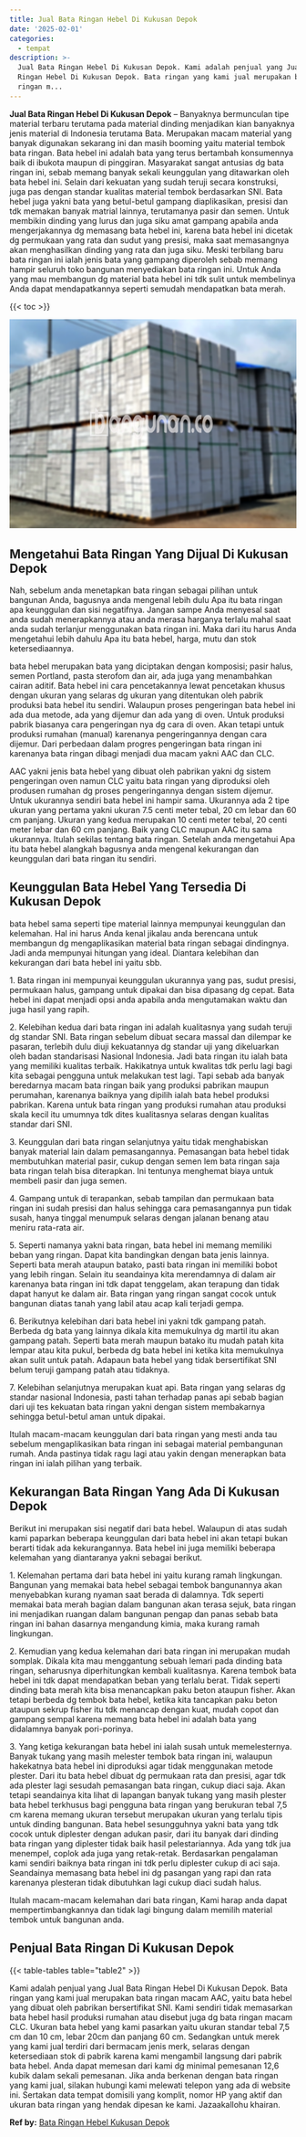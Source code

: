 ```yaml
---
title: Jual Bata Ringan Hebel Di Kukusan Depok
date: '2025-02-01'
categories:
  - tempat
description: >-
  Jual Bata Ringan Hebel Di Kukusan Depok. Kami adalah penjual yang Jual Bata
  Ringan Hebel Di Kukusan Depok. Bata ringan yang kami jual merupakan bata
  ringan m...
---
```


**Jual Bata Ringan Hebel Di Kukusan Depok** – Banyaknya bermunculan tipe material terbaru terutama pada material dinding menjadikan kian banyaknya jenis material di Indonesia terutama Bata. Merupakan macam material yang banyak digunakan sekarang ini dan masih booming yaitu material tembok bata ringan. Bata hebel ini adalah bata yang terus bertambah konsumennya baik di ibukota maupun di pinggiran. Masyarakat sangat antusias dg bata ringan ini, sebab memang banyak sekali keunggulan yang ditawarkan oleh bata hebel ini. Selain dari kekuatan yang sudah teruji secara konstruksi, juga pas dengan standar kualitas material tembok berdasarkan SNI. Bata hebel juga yakni bata yang betul-betul gampang diaplikasikan, presisi dan tdk memakan banyak matrial lainnya, terutamanya pasir dan semen. Untuk membikin dinding yang lurus dan juga siku amat gampang apabila anda mengerjakannya dg memasang bata hebel ini, karena bata hebel ini dicetak dg permukaan yang rata dan sudut yang presisi, maka saat memasangnya akan menghasilkan dinding yang rata dan juga siku. Meski terbilang baru bata ringan ini ialah jenis bata yang gampang diperoleh sebab memang hampir seluruh toko bangunan menyediakan bata ringan ini. Untuk Anda yang mau membangun dg material bata hebel ini tdk sulit untuk membelinya Anda dapat mendapatkannya seperti semudah mendapatkan bata merah.

{{< toc >}}

![Jual Bata Ringan Hebel Di Kukusan Depok](/images/jual-hebel-murah-44.png)

## Mengetahui Bata Ringan Yang Dijual Di Kukusan Depok

Nah, sebelum anda menetapkan bata ringan sebagai pilihan untuk bangunan Anda, bagusnya anda mengenal lebih dulu Apa itu bata ringan apa keunggulan dan sisi negatifnya. Jangan sampe Anda menyesal saat anda sudah menerapkannya atau anda merasa harganya terlalu mahal saat anda sudah terlanjur menggunakan bata ringan ini. Maka dari itu harus Anda mengetahui lebih dahulu Apa itu bata hebel, harga, mutu dan stok ketersediaannya.

bata hebel merupakan bata yang diciptakan dengan komposisi; pasir halus, semen Portland, pasta sterofom dan air, ada juga yang menambahkan cairan aditif. Bata hebel ini cara pencetakannya lewat pencetakan khusus dengan ukuran yang selaras dg ukuran yang ditentukan oleh pabrik produksi bata hebel itu sendiri. Walaupun proses pengeringan bata hebel ini ada dua metode, ada yang dijemur dan ada yang di oven. Untuk produksi pabrik biasanya cara pengeringan nya dg cara di oven. Akan tetapi untuk produksi rumahan (manual) karenanya pengeringannya dengan cara dijemur. Dari perbedaan dalam progres pengeringan bata ringan ini karenanya bata ringan dibagi menjadi dua macam yakni AAC dan CLC.

AAC yakni jenis bata hebel yang dibuat oleh pabrikan yakni dg sistem pengeringan oven namun CLC yaitu bata ringan yang diproduksi oleh produsen rumahan dg proses pengeringannya dengan sistem dijemur. Untuk ukurannya sendiri bata hebel ini hampir sama. Ukurannya ada 2 tipe ukuran yang pertama yakni ukuran 7.5 centi meter tebal, 20 cm lebar dan 60 cm panjang. Ukuran yang kedua merupakan 10 centi meter tebal, 20 centi meter lebar dan 60 cm panjang. Baik yang CLC maupun AAC itu sama ukurannya. Itulah sekilas tentang bata ringan. Setelah anda mengetahui Apa itu bata hebel alangkah bagusnya anda mengenal kekurangan dan keunggulan dari bata ringan itu sendiri.

## Keunggulan Bata Hebel Yang Tersedia Di Kukusan Depok

bata hebel sama seperti tipe material lainnya mempunyai keunggulan dan kelemahan. Hal ini harus Anda kenal jikalau anda berencana untuk membangun dg mengaplikasikan material bata ringan sebagai dindingnya. Jadi anda mempunyai hitungan yang ideal. Diantara kelebihan dan kekurangan dari bata hebel ini yaitu sbb.

1\. Bata ringan ini mempunyai keunggulan ukurannya yang pas, sudut presisi, permukaan halus, gampang untuk dipakai dan bisa dipasang dg cepat. Bata hebel ini dapat menjadi opsi anda apabila anda mengutamakan waktu dan juga hasil yang rapih.

2\. Kelebihan kedua dari bata ringan ini adalah kualitasnya yang sudah teruji dg standar SNI. Bata ringan sebelum dibuat secara massal dan dilempar ke pasaran, terlebih dulu diuji kekuatannya dg standar uji yang dikeluarkan oleh badan standarisasi Nasional Indonesia. Jadi bata ringan itu ialah bata yang memiliki kualitas terbaik. Hakikatnya untuk kwalitas tdk perlu lagi bagi kita sebagai pengguna untuk melakukan test lagi. Tapi sebab ada banyak beredarnya macam bata ringan baik yang produksi pabrikan maupun perumahan, karenanya baiknya yang dipilih ialah bata hebel produksi pabrikan. Karena untuk bata ringan yang produksi rumahan atau produksi skala kecil itu umumnya tdk dites kualitasnya selaras dengan kualitas standar dari SNI.

3\. Keunggulan dari bata ringan selanjutnya yaitu tidak menghabiskan banyak material lain dalam pemasangannya. Pemasangan bata hebel tidak membutuhkan material pasir, cukup dengan semen lem bata ringan saja bata ringan telah bisa diterapkan. Ini tentunya menghemat biaya untuk membeli pasir dan juga semen.

4\. Gampang untuk di terapankan, sebab tampilan dan permukaan bata ringan ini sudah presisi dan halus sehingga cara pemasangannya pun tidak susah, hanya tinggal menumpuk selaras dengan jalanan benang atau meniru rata-rata air.

5\. Seperti namanya yakni bata ringan, bata hebel ini memang memiliki beban yang ringan. Dapat kita bandingkan dengan bata jenis lainnya. Seperti bata merah ataupun batako, pasti bata ringan ini memiliki bobot yang lebih ringan. Selain itu seandainya kita merendamnya di dalam air karenanya bata ringan ini tdk dapat tenggelam, akan terapung dan tidak dapat hanyut ke dalam air. Bata ringan yang ringan sangat cocok untuk bangunan diatas tanah yang labil atau acap kali terjadi gempa.

6\. Berikutnya kelebihan dari bata hebel ini yakni tdk gampang patah. Berbeda dg bata yang lainnya dikala kita memukulnya dg martil itu akan gampang patah. Seperti bata merah maupun batako itu mudah patah kita lempar atau kita pukul, berbeda dg bata hebel ini ketika kita memukulnya akan sulit untuk patah. Adapaun bata hebel yang tidak bersertifikat SNI belum teruji gampang patah atau tidaknya.

7\. Kelebihan selanjutnya merupakan kuat api. Bata ringan yang selaras dg standar nasional Indonesia, pasti tahan terhadap panas api sebab bagian dari uji tes kekuatan bata ringan yakni dengan sistem membakarnya sehingga betul-betul aman untuk dipakai.

Itulah macam-macam keunggulan dari bata ringan yang mesti anda tau sebelum mengaplikasikan bata ringan ini sebagai material pembangunan rumah. Anda pastinya tidak ragu lagi atau yakin dengan menerapkan bata ringan ini ialah pilihan yang terbaik.

## Kekurangan Bata Ringan Yang Ada Di Kukusan Depok

Berikut ini merupakan sisi negatif dari bata hebel. Walaupun di atas sudah kami paparkan beberapa keunggulan dari bata hebel ini akan tetapi bukan berarti tidak ada kekurangannya. Bata hebel ini juga memiliki beberapa kelemahan yang diantaranya yakni sebagai berikut.

1\. Kelemahan pertama dari bata hebel ini yaitu kurang ramah lingkungan. Bangunan yang memakai bata hebel sebagai tembok bangunannya akan menyebabkan kurang nyaman saat berada di dalamnya. Tdk seperti memakai bata merah bagian dalam bangunan akan terasa sejuk, bata ringan ini menjadikan ruangan dalam bangunan pengap dan panas sebab bata ringan ini bahan dasarnya mengandung kimia, maka kurang ramah lingkungan.

2\. Kemudian yang kedua kelemahan dari bata ringan ini merupakan mudah somplak. Dikala kita mau menggantung sebuah lemari pada dinding bata ringan, seharusnya diperhitungkan kembali kualitasnya. Karena tembok bata hebel ini tdk dapat mendapatkan beban yang terlalu berat. Tidak seperti dinding bata merah kita bisa menancapkan paku beton ataupun fisher. Akan tetapi berbeda dg tembok bata hebel, ketika kita tancapkan paku beton ataupun sekrup fisher itu tdk menancap dengan kuat, mudah copot dan gampang sempal karena memang bata hebel ini adalah bata yang didalamnya banyak pori-porinya.

3\. Yang ketiga kekurangan bata hebel ini ialah susah untuk memelesternya. Banyak tukang yang masih melester tembok bata ringan ini, walaupun hakekatnya bata hebel ini diproduksi agar tidak menggunakan metode plester. Dari itu bata hebel dibuat dg permukaan rata dan presisi, agar tdk ada plester lagi sesudah pemasangan bata ringan, cukup diaci saja. Akan tetapi seandainya kita lihat di lapangan banyak tukang yang masih plester bata hebel terkhusus bagi pengguna bata ringan yang berukuran tebal 7,5 cm karena memang ukuran tersebut merupakan ukuran yang terlalu tipis untuk dinding bangunan. Bata hebel sesungguhnya yakni bata yang tdk cocok untuk diplester dengan adukan pasir, dari itu banyak dari dinding bata ringan yang diplester tidak baik hasil pelestariannya. Ada yang tdk jua menempel, coplok ada juga yang retak-retak. Berdasarkan pengalaman kami sendiri baiknya bata ringan ini tdk perlu diplester cukup di aci saja. Seandainya memasang bata hebel ini dg pasangan yang rapi dan rata karenanya plesteran tidak dibutuhkan lagi cukup diaci sudah halus.

Itulah macam-macam kelemahan dari bata ringan, Kami harap anda dapat mempertimbangkannya dan tidak lagi bingung dalam memilih material tembok untuk bangunan anda.

## Penjual Bata Ringan Di Kukusan Depok

{{< table-tables table="table2" >}}

Kami adalah penjual yang Jual Bata Ringan Hebel Di Kukusan Depok. Bata ringan yang kami jual merupakan bata ringan macam AAC, yaitu bata hebel yang dibuat oleh pabrikan bersertifikat SNI. Kami sendiri tidak memasarkan bata hebel hasil produksi rumahan atau disebut juga dg bata ringan macam CLC. Ukuran bata hebel yang kami pasarkan yaitu ukuran standar tebal 7,5 cm dan 10 cm, lebar 20cm dan panjang 60 cm. Sedangkan untuk merek yang kami jual terdiri dari bermacam jenis merk, selaras dengan ketersediaan stok di pabrik karena kami mengambil langsung dari pabrik bata hebel. Anda dapat memesan dari kami dg minimal pemesanan 12,6 kubik dalam sekali pemesanan. Jika anda berkenan dengan bata ringan yang kami jual, silakan hubungi kami melewati telepon yang ada di website ini. Sertakan data tempat domisili yang komplit, nomor HP yang aktif dan ukuran bata ringan yang hendak dipesan ke kami. Jazaakallohu khairan.

**Ref by:** [Bata Ringan Hebel Kukusan Depok](https://id.wikipedia.org/wiki/Bata)
